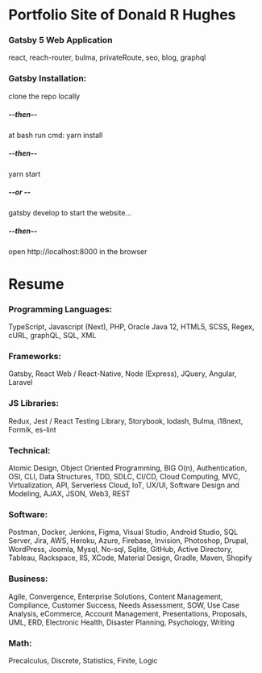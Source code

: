 # Portfolio Site of Donald R Hughes

### Gatsby 5 Web Application
react, 
reach-router, 
bulma, 
privateRoute,
seo,
blog,
graphql

### Gatsby Installation:
clone the repo locally
##### --then--
at bash run cmd:
yarn install
##### --then--
yarn start 
##### --or --
gatsby develop 
to start the website...
##### --then--
open http://localhost:8000 in the browser



# Resume
### Programming Languages: 
TypeScript, Javascript (Next), PHP, Oracle Java 12, HTML5, SCSS, Regex, cURL, graphQL, SQL, XML
### Frameworks: 
Gatsby, React Web / React-Native, Node (Express),  JQuery, Angular, Laravel
### JS Libraries: 
Redux, Jest / React Testing Library, Storybook, lodash, Bulma, i18next, Formik, es-lint
### Technical: 
Atomic Design, Object Oriented Programming, BIG O(n), Authentication, OSI, CLI, Data Structures, TDD, SDLC, CI/CD, Cloud Computing, MVC, Virtualization, API, Serverless Cloud, IoT, UX/UI, Software Design and Modeling, AJAX, JSON, Web3, REST
### Software: 
Postman, Docker, Jenkins, Figma, Visual Studio, Android Studio, SQL Server, Jira, AWS, Heroku, Azure, Firebase, Invision, Photoshop, Drupal, WordPress, Joomla, Mysql, No-sql, Sqlite, GitHub, Active Directory, Tableau, Rackspace, IIS, XCode, Material Design, Gradle, Maven, Shopify
### Business: 
Agile, Convergence, Enterprise Solutions, Content Management,  Compliance, Customer Success, Needs Assessment, SOW, Use Case Analysis, eCommerce, Account Management, Presentations, Proposals, UML, ERD, Electronic Health, Disaster Planning, Psychology, Writing
### Math:  
Precalculus, Discrete, Statistics, Finite, Logic